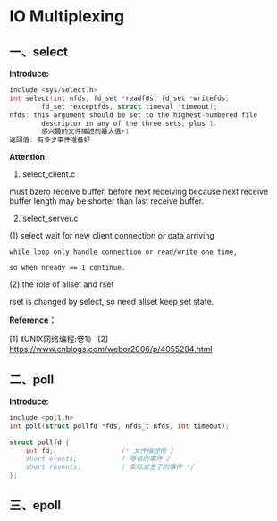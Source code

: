 # IO Multiplexing

## 一、select

**Introduce:**

```c
include <sys/select.h>
int select(int nfds, fd_set *readfds, fd_set *writefds,
        fd_set *exceptfds, struct timeval *timeout);
nfds: this argument should be set to the highest-numbered file
        descriptor in any of the three sets, plus 1.
        感兴趣的文件描述的最大值+1
返回值: 有多少事件准备好
```

**Attention:** 

1. select_client.c 

must bzero receive buffer, before next receiving
because next receive buffer length may be shorter than last receive buffer.

2. select_server.c

(1) select wait for new client connection or data arriving 
    
    while loop only handle connection or read/write one time, 

    so when nready == 1 continue. 

(2) the role of allset and rset

rset is changed by select, so need allset keep set state.

**Reference：**

[1] 《UNIX网络编程:卷1》
[2] https://www.cnblogs.com/webor2006/p/4055284.html

## 二、poll

**Introduce:**

```c
include <poll.h>
int poll(struct pollfd *fds, nfds_t nfds, int timeout);

struct pollfd {
	int fd;                 /* 文件描述符 /
	short events;           / 等待的事件 /
	short revents;          / 实际发生了的事件 */
};
```



## 三、epoll

